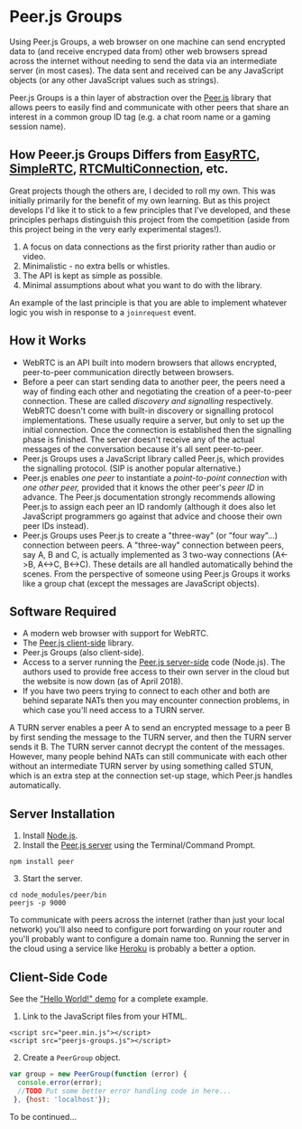 # Peer.js Groups
Using Peer.js Groups, a web browser on one machine can send encrypted data to (and receive encryped data from) other web browsers spread across the internet without needing to send the data via an intermediate server (in most cases). The data sent and received can be any JavaScript objects (or any other JavaScript values such as strings).

Peer.js Groups is a thin layer of abstraction over the [Peer.js](https://github.com/peers/peerjs) library that allows peers to easily find and communicate with other peers that share an interest in a common group ID tag (e.g. a chat room name or a gaming session name).

## How Peeer.js Groups Differs from [EasyRTC](https://easyrtc.com), [SimpleRTC](https://github.com/andyet/SimpleWebRTC), [RTCMultiConnection](https://github.com/muaz-khan/RTCMultiConnection), etc.
Great projects though the others are, I decided to roll my own. This was initially primarily for the benefit of my own learning. But as this project develops I'd like it to stick to a few principles that I've developed, and these principles perhaps distinguish this project from the competition (aside from this project being in the very early experimental stages!).

1. A focus on data connections as the first priority rather than audio or video.
1. Minimalistic - no extra bells or whistles.
1. The API is kept as simple as possible.
1. Minimal assumptions about what you want to do with the library.

An example of the last principle is that you are able to implement whatever logic you wish in response to a `joinrequest` event.

## How it Works
* WebRTC is an API built into modern browsers that allows encrypted, peer-to-peer communication directly between browsers.
* Before a peer can start sending data to another peer, the peers need a way of finding each other and negotiating the creation of a peer-to-peer connection. These are called *discovery and signalling* respectively. WebRTC doesn't come with built-in discovery or signalling protocol implementations. These usually require a server, but only to set up the initial connection. Once the connection is established then the signalling phase is finished. The server doesn't receive any of the actual messages of the conversation because it's all sent peer-to-peer.
* Peer.js Groups uses a JavaScript library called Peer.js, which provides the signalling protocol. (SIP is another popular alternative.)
* Peer.js enables *one peer* to instantiate a *point-to-point connection* with *one other peer,* provided that it knows the other peer's *peer ID* in advance. The Peer.js documentation strongly recommends allowing Peer.js to assign each peer an ID randomly (although it does also let JavaScript programmers go against that advice and choose their own peer IDs instead).
* Peer.js Groups uses Peer.js to create a "three-way" (or "four way"...) connection between peers. A "three-way" connection between peers, say A, B and C, is actually implemented as 3 two-way connections (A<->B, A<->C, B<->C). These details are all handled automatically behind the scenes. From the perspective of someone using Peer.js Groups it works like a group chat (except the messages are JavaScript objects).

## Software Required
* A modern web browser with support for WebRTC.
* The [Peer.js client-side](https://github.com/peers/peerjs) library.
* Peer.js Groups (also client-side).
* Access to a server running the [Peer.js server-side](https://github.com/peers/peerjs-server) code (Node.js). The authors used to provide free access to their own server in the cloud but the website is now down (as of April 2018).
* If you have two peers trying to connect to each other and both are behind separate NATs then you may encounter connection problems, in which case you'll need access to a TURN server.

A TURN server enables a peer A to send an encrypted message to a peer B by first sending the message to the TURN server, and then the TURN server sends it B. The TURN server cannot decrypt the content of the messages. However, many people behind NATs can still communicate with each other without an intermediate TURN server by using something called STUN, which is an extra step at the connection set-up stage, which Peer.js handles automatically.

## Server Installation
1) Install [Node.js](https://nodejs.org).
2) Install the [Peer.js server](https://github.com/peers/peerjs-server) using the Terminal/Command Prompt.
````
npm install peer
````
3) Start the server.
````
cd node_modules/peer/bin
peerjs -p 9000
````

To communicate with peers across the internet (rather than just your local network) you'll also need to configure port forwarding on your router and you'll probably want to configure a domain name too. Running the server in the cloud using a service like [Heroku](https://www.heroku.com/deploy/?template=https://github.com/peers/peerjs-server) is probably a better a option.

## Client-Side Code
See the ["Hello World!" demo](https://github.com/ElizabethHudnott/peerjs-groups/tree/master/demo/hello-world) for a complete example.

1) Link to the JavaScript files from your HTML.
````
<script src="peer.min.js"></script>
<script src="peerjs-groups.js"></script>
````

2) Create a `PeerGroup` object.
````javascript
var group = new PeerGroup(function (error) {
  console.error(error);
  //TODO Put some better error handling code in here...
 }, {host: 'localhost'});
````
To be continued...
